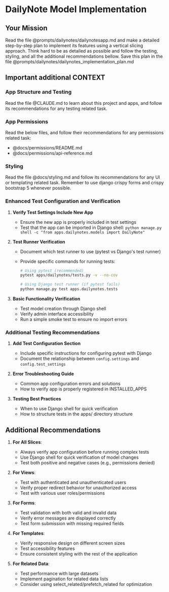 # DailyNote Model Implementation

## Your Mission

Read the file @prompts/dailynotes/dailynotesapp.md and make a detailed step-by-step plan to implement its features using a vertical slicing approach. Think hard to be as detailed as possible and follow the testing, styling, and all the additional recommendations bellow.
Save this plan in the file @prompts/dailynotes/dailynotes_implementation_plan.md

## Important additional CONTEXT

### App Structure and Testing

Read the file @CLAUDE.md to learn about this project and apps, and follow its recommendations for any testing related task.

### App Permissions

Read the below files, and follow their recommendations for any permissions related task:

- @docs/permissions/README.md
- @docs/permissions/api-reference.md

### Styling

Read the file @docs/styling.md and follow its recommendations for any UI or templating related task. Remember to use django crispy forms and crispy bootstrap 5 whenever possible.

### Enhanced Test Configuration and Verification

1. **Verify Test Settings Include New App**

   - Ensure the new app is properly included in test settings
   - Test that the app can be imported in Django shell: `python manage.py shell -c "from apps.dailynotes.models import DailyNote"`

2. **Test Runner Verification**

   - Document which test runner to use (pytest vs Django's test runner)
   - Provide specific commands for running tests:

     ```bash
     # Using pytest (recommended)
     pytest apps/dailynotes/tests.py -v --no-cov

     # Using Django test runner (if pytest fails)
     python manage.py test apps.dailynotes.tests
     ```

3. **Basic Functionality Verification**
   - Test model creation through Django shell
   - Verify admin interface accessibility
   - Run a simple smoke test to ensure no import errors

### Additional Testing Recommendations

1. **Add Test Configuration Section**

   - Include specific instructions for configuring pytest with Django
   - Document the relationship between `config.settings` and `config.test_settings`

2. **Error Troubleshooting Guide**

   - Common app configuration errors and solutions
   - How to verify app is properly registered in INSTALLED_APPS

3. **Testing Best Practices**
   - When to use Django shell for quick verification
   - How to structure tests in the apps/ directory structure

## Additional Recommendations

1. **For All Slices**:

   - Always verify app configuration before running complex tests
   - Use Django shell for quick verification of model changes
   - Test both positive and negative cases (e.g., permissions denied)

2. **For Views**:

   - Test with authenticated and unauthenticated users
   - Verify proper redirect behavior for unauthorized access
   - Test with various user roles/permissions

3. **For Forms**:

   - Test validation with both valid and invalid data
   - Verify error messages are displayed correctly
   - Test form submission with missing required fields

4. **For Templates**:

   - Verify responsive design on different screen sizes
   - Test accessibility features
   - Ensure consistent styling with the rest of the application

5. **For Related Data**:
   - Test performance with large datasets
   - Implement pagination for related data lists
   - Consider using select_related/prefetch_related for optimization
